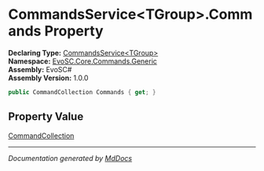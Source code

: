 ﻿<!--  
  <auto-generated>   
    The contents of this file were generated by a tool.  
    Changes to this file may be list if the file is regenerated  
  </auto-generated>   
-->

# CommandsService\<TGroup\>.Commands Property

**Declaring Type:** [CommandsService\<TGroup\>](../index.md)  
**Namespace:** [EvoSC.Core.Commands.Generic](../../index.md)  
**Assembly:** EvoSC\#  
**Assembly Version:** 1.0.0

```csharp
public CommandCollection Commands { get; }
```

## Property Value

[CommandCollection](../../CommandCollection/index.md)

___

*Documentation generated by [MdDocs](https://github.com/ap0llo/mddocs)*
